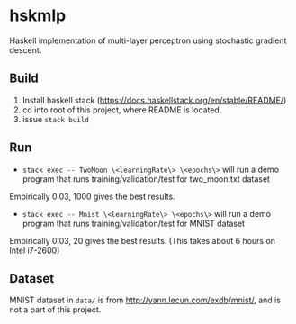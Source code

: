 # hskmlp

Haskell implementation of multi-layer perceptron using stochastic gradient descent.

## Build

1. Install haskell stack (https://docs.haskellstack.org/en/stable/README/)
1. cd into root of this project, where README is located.
1. issue `stack build`


## Run

* `stack exec -- TwoMoon \<learningRate\> \<epochs\>` will run a demo program that runs training/validation/test for two_moon.txt dataset

Empirically 0.03, 1000 gives the best results.

* `stack exec -- Mnist \<learningRate\> \<epochs\>` will run a demo program that runs training/validation/test for MNIST dataset

Empirically 0.03, 20 gives the best results. (This takes about 6 hours on Intel i7-2600)


## Dataset

MNIST dataset in `data/` is from http://yann.lecun.com/exdb/mnist/, and is not a part of this project.


